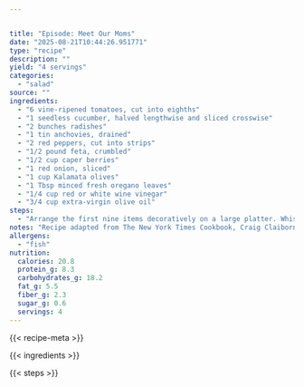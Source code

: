 ```yaml
---


title: "Episode: Meet Our Moms"
date: "2025-08-21T10:44:26.951771"
type: "recipe"
description: ""
yield: "4 servings"
categories:
  - "salad"
source: ""
ingredients:
  - "6 vine-ripened tomatoes, cut into eighths"
  - "1 seedless cucumber, halved lengthwise and sliced crosswise"
  - "2 bunches radishes"
  - "1 tin anchovies, drained"
  - "2 red peppers, cut into strips"
  - "1/2 pound feta, crumbled"
  - "1/2 cup caper berries"
  - "1 red onion, sliced"
  - "1 cup Kalamata olives"
  - "1 Tbsp minced fresh oregano leaves"
  - "1/4 cup red or white wine vinegar"
  - "3/4 cup extra-virgin olive oil"
steps:
  - "Arrange the first nine items decoratively on a large platter. Whisk together the oregano, the vinegar and salt and pepper, to taste. Add the oil in a stream, whisking. Drizzle the dressing over the platter."
notes: "Recipe adapted from The New York Times Cookbook, Craig Claiborne, Harper/Rowe, 1961"
allergens:
  - "fish"
nutrition:
  calories: 20.8
  protein_g: 8.3
  carbohydrates_g: 18.2
  fat_g: 5.5
  fiber_g: 2.3
  sugar_g: 0.6
  servings: 4
---
```


{{< recipe-meta >}}

{{< ingredients >}}

{{< steps >}}
